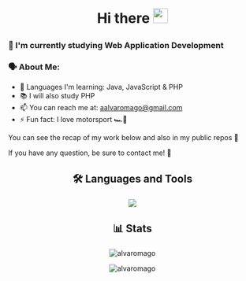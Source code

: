# <p align="center">Hi there <img src="https://media.giphy.com/media/hvRJCLFzcasrR4ia7z/giphy.gif" width="30px"/></p>

### 🙌 I'm currently studying Web Application Development

### 🗣️ About Me:

- 🧠 Languages I'm learning: Java, JavaScript & PHP
- 📚 I will also study PHP
- 📫 You can reach me at: aalvaromago@gmail.com
- ⚡ Fun fact: I love motorsport 🏎️💨

You can see the recap of my work below and also in my public repos 👀

If you have any question, be sure to contact me! 🤙

## <p align="center">🛠️ Languages and Tools</p>
<p align="center">
  <a href="https://skillicons.dev">
    <img src="https://skillicons.dev/icons?i=java,js,html,css,mysql,py,php,eclipse,vscode" />
  </a>
</p>

## <p align="center">📊 Stats</p>
<p align="center"> <img src="https://github-readme-stats.vercel.app/api/top-langs/?username=alvaromago&theme=dark&layout=compact&langs_count=6" alt="alvaromago" /> </p>

<p align="center"> <img src="https://komarev.com/ghpvc/?username=alvaromago&label=Profile Views" alt="alvaromago" /> </p>
